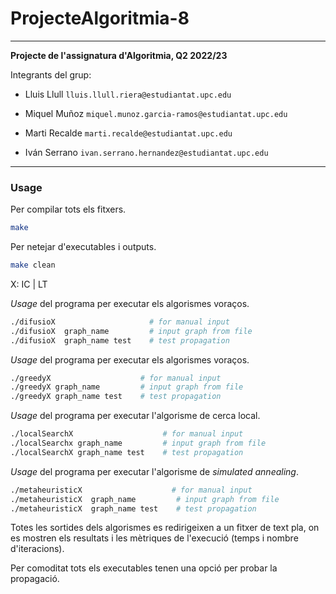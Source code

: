 # ProjecteAlgoritmia-8

---

**Projecte de l'assignatura d'Algoritmia, Q2 2022/23**

Integrants del grup:

- Lluis Llull  `lluis.llull.riera@estudiantat.upc.edu`

- Miquel Muñoz `miquel.munoz.garcia-ramos@estudiantat.upc.edu`

- Marti Recalde `marti.recalde@estudiantat.upc.edu`

- Iván Serrano `ivan.serrano.hernandez@estudiantat.upc.edu`

---

### Usage

Per compilar tots els fitxers.

```bash
make
```

Per netejar d'executables i outputs.

```bash
make clean
```

X: IC | LT

*Usage* del programa per executar els algorismes voraços.

```bash
./difusioX                     # for manual input
./difusioX  graph_name         # input graph from file
./difusioX  graph_name test    # test propagation
```

*Usage* del programa per executar els algorismes voraços.

```bash
./greedyX                    # for manual input
./greedyX graph_name         # input graph from file
./greedyX graph_name test    # test propagation
```

*Usage* del programa per executar l'algorisme de cerca local.

```bash
./localSearchX                    # for manual input
./localSearchx graph_name         # input graph from file
./localSearchX graph_name test    # test propagation
```

*Usage* del programa per executar l'algorisme de *simulated annealing*.

```bash
./metaheuristicX                    # for manual input
./metaheuristicX  graph_name         # input graph from file
./metaheuristicX  graph_name test    # test propagation
```

Totes les sortides dels algorismes es redirigeixen a un fitxer de text pla, on es mostren els resultats i les mètriques de l'execució (temps i nombre d'iteracions).

Per comoditat tots els executables tenen una opció per probar la propagació.
